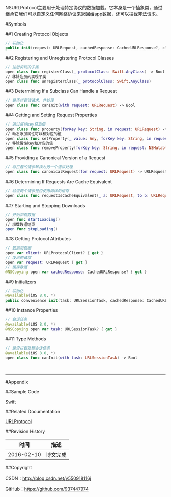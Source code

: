 NSURLProtocol主要用于处理特定协议的数据加载。它本身是一个抽象类，通过继承它我们可以自定义任何网络协议来返回给app数据，还可以拦截非法请求。

#Symbols

##1 Creating Protocol Objects

```swift
// 初始化
public init(request: URLRequest, cachedResponse: CachedURLResponse?, client: URLProtocolClient?)
```

##2 Registering and Unregistering Protocol Classes

```swift
// 注册实现的子类
open class func registerClass(_ protocolClass: Swift.AnyClass) -> Bool
// 移除注册的实现子类
open class func unregisterClass(_ protocolClass: Swift.AnyClass)
```

##3 Determining If a Subclass Can Handle a Request

```swift
// 是否拦截该请求，并处理
open class func canInit(with request: URLRequest) -> Bool
```

##4 Getting and Setting Request Properties

```swift
// 通过属性key获取值
open class func property(forKey key: String, in request: URLRequest) -> Any?
// 动态添加属性可以和对应的值 
open class func setProperty(_ value: Any, forKey key: String, in request: NSMutableURLRequest)
// 移除属性key和对应的值
open class func removeProperty(forKey key: String, in request: NSMutableURLRequest)
```

##5 Providing a Canonical Version of a Request

```swift
// 将拦截的请求转换为另一个请求处理
open class func canonicalRequest(for request: URLRequest) -> URLRequest
```

##6 Determining If Requests Are Cache Equivalent

```swift
// 验证两个请求是否使用同样的缓存
open class func requestIsCacheEquivalent(_ a: URLRequest, to b: URLRequest) -> Bool
```

##7 Starting and Stopping Downloads

```swift
// 开始加载数据
open func startLoading()
// 加载数据结束
open func stopLoading()
```

##8 Getting Protocol Attributes

```swift
// 数据加载器
open var client: URLProtocolClient? { get }
// 发出的请求
open var request: URLRequest { get }
// 缓存数据
@NSCopying open var cachedResponse: CachedURLResponse? { get }
```

##9 Initializers

```swift
// 初始化
@available(iOS 8.0, *)
public convenience init(task: URLSessionTask, cachedResponse: CachedURLResponse?, client: URLProtocolClient?)
```

##10 Instance Properties

```swift
// 会话任务
@available(iOS 8.0, *)
@NSCopying open var task: URLSessionTask? { get }
```

##11 Type Methods

```swift
// 是否拦截处理会话任务
@available(iOS 8.0, *)
open class func canInit(with task: URLSessionTask) -> Bool
```

&#160;

----------

#Appendix

##Sample Code

[Swift](https://github.com/937447974/Swift)

##Related Documentation

[URLProtocol](https://developer.apple.com/reference/foundation/urlprotocol)

##Revision History

| 时间 | 描述 |
| ---- | ---- |
| 2016-02-10 | 博文完成 |

##Copyright

CSDN：http://blog.csdn.net/y550918116j

GitHub：https://github.com/937447974